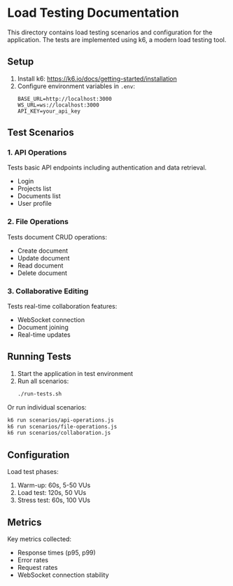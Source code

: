 # Load Testing Documentation

This directory contains load testing scenarios and configuration for the application. The tests are implemented using k6, a modern load testing tool.

## Setup

1. Install k6: https://k6.io/docs/getting-started/installation
2. Configure environment variables in `.env`:
   ```
   BASE_URL=http://localhost:3000
   WS_URL=ws://localhost:3000
   API_KEY=your_api_key
   ```

## Test Scenarios

### 1. API Operations
Tests basic API endpoints including authentication and data retrieval.
- Login
- Projects list
- Documents list
- User profile

### 2. File Operations
Tests document CRUD operations:
- Create document
- Update document
- Read document
- Delete document

### 3. Collaborative Editing
Tests real-time collaboration features:
- WebSocket connection
- Document joining
- Real-time updates

## Running Tests

1. Start the application in test environment
2. Run all scenarios:
   ```bash
   ./run-tests.sh
   ```

Or run individual scenarios:
```bash
k6 run scenarios/api-operations.js
k6 run scenarios/file-operations.js
k6 run scenarios/collaboration.js
```

## Configuration

Load test phases:
1. Warm-up: 60s, 5-50 VUs
2. Load test: 120s, 50 VUs
3. Stress test: 60s, 100 VUs

## Metrics

Key metrics collected:
- Response times (p95, p99)
- Error rates
- Request rates
- WebSocket connection stability